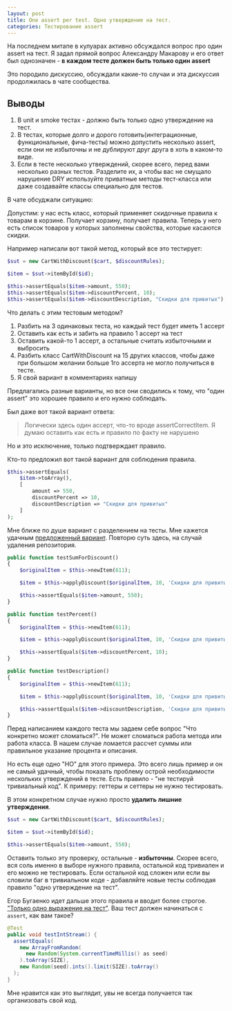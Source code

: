 ```yaml
---
layout: post
title: One assert per test. Одно утверждение на тест.
categories: Тестирование assert
---
```


На последнем митапе в кулуарах активно обсуждался вопрос про один assert на тест. Я задал прямой вопрос Александру Макарову и его ответ был однозначен -  **в каждом тесте должен быть только один assert**

Это породило дискуссию, обсуждали какие-то случаи и эта дискуссия продолжилась в чате сообщества. 

## Выводы

1. В unit и smoke тестах - должно быть только одно утверждение на тест.
2. В тестах, которые долго и дорого готовить(интеграционные, функциональные, фича-тесты) можно допустить несколько assert, если они не избыточны и не дублируют друг друга в хоть в каком-то виде. 
3. Если в тесте несколько утверждений, скорее всего, перед вами несколько разных тестов. Разделите их, а чтобы вас не смущало нарушение DRY используйте приватные методы тест-класса или даже создавайте классы специально для тестов.

В чате обсуджали ситуацию: 

Допустим: у нас есть класс, который применяет скидочные правила к товарам в корзине. Получает корзину, получает правила. Теперь у него есть список товаров у которых заполнены свойства, которые касаются скидки. 

Например написали вот такой метод, который все это тестирует:

```php
$sut = new CartWithDiscount($cart, $discountRules);

$item = $sut->itemById($id);

$this->assertEquals($item->amount, 550);
$this->assertEquals($item->discountPercent, 10);
$this->assertEquals($item->discountDescription, "Скидки для привитых");
```

Что делать с этим тестовым методом? 

1. Разбить на 3 одинаковых теста, но каждый тест будет иметь 1 ассерт
2. Оставить как есть и забить на правило 1 ассерт на тест
3. Оставить какой-то 1 ассерт, а остальные считать избыточными и выбросить
4. Разбить класс CartWithDiscount на 15 других классов, чтобы даже при большом желании больше 1го ассерта не могло получиться в тесте.
5. Я свой вариант в комментариях напишу

Предлагались разные варианты, но все они сводились к тому, что "один assert" это хорошее правило и его нужно соблюдать. 

Был даже вот такой вариант ответа:

> Логически здесь один ассерт, что-то вроде assertCorrectItem. Я думаю оставить как есть и правило по факту не нарушено

Но и это исключение, только подтверждает правило. 

Кто-то предложил вот такой вариант для соблюдения правила.

```php
$this->assertEquals(
    $item->toArray(), 
    [
        amount => 550,
        discountPercent => 10,
        discountDescription => "Скидки для привитых"
    ]
);
```

Мне ближе по душе вариант с разделением на тесты. Мне кажется удачным [предложенный вариант](https://github.com/Nex-Otaku/discount-example/blob/master/tests/Unit/DiscountTest.php). Повторю суть здесь, на случай удаления репозитория.


```php
public function testSumForDiscount()
{
    $originalItem = $this->newItem(611);

    $item = $this->applyDiscount($originalItem, 10, 'Скидки для привитых');

    $this->assertEquals($item->amount, 550);
}

public function testPercent()
{
    $originalItem = $this->newItem(611);

    $item = $this->applyDiscount($originalItem, 10, 'Скидки для привитых');

    $this->assertEquals($item->discountPercent, 10);
}

public function testDescription()
{
    $originalItem = $this->newItem(611);

    $item = $this->applyDiscount($originalItem, 10, 'Скидки для привитых');

    $this->assertEquals($item->discountDescription, 'Скидки для привитых');
}
```

Перед написанием каждого теста мы задаем себе вопрос "Что конкретно может сломаться?". Не может сломаться работа метода или работа класса. В нашем случае ломается рассчет суммы или правильное указание процента и описания. 

Но есть еще одно "НО" для этого примера. Это всего лишь пример и он не самый удачный, чтобы показать проблему острой необходимости нескольких утверждений в тесте. Есть правило - "не тестируй тривиальный код". К примеру: геттеры и сеттеры не нужно тестировать. 

В этом конкретном случае нужно просто **удалить лишние утверждения**. 

```php
$sut = new CartWithDiscount($cart, $discountRules);

$item = $sut->itemById($id);

$this->assertEquals($item->amount, 550);
```

Оставить только эту проверку, остальные - **избыточны**. Скорее всего, вся соль именно в выборе нужного правила, остальной код тривиален и его можно не тестировать. Если остальной код сложен или если вы словили баг в тривиальном коде - добавляйте новые тесты соблюдая правило "одно утверждение на тест".

Егор Бугаенко идет дальше этого правила и вводит более строгое. ["Только одно выражение на тест"](https://www.yegor256.com/2017/05/17/single-statement-unit-tests.html). Ваш тест должен начинаться с `assert`, как вам такое? 

```java
@Test
public void testIntStream() {
  assertEquals(
    new ArrayFromRandom(
      new Random(System.currentTimeMillis() as seed)
    ).toArray(SIZE),
    new Random(seed).ints().limit(SIZE).toArray()
  );
}
```

Мне нравится как это выглядит, увы не всегда получается так организовать свой код.